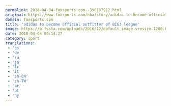 ```yaml
---
permalink: 2018-04-04-foxsports.com--390107912.html
original: https://www.foxsports.com/nba/story/adidas-to-become-official-outfitter-of-big3-league-040318
domain: foxsports.com
title: 'adidas to become official outfitter of BIG3 league'
image: https://b.fssta.com/uploads/2016/12/default_image.vresize.1200.630.high.0.png
date: 2018-04-04 00:14:27
category: sport
translations: 
 - 'es'
 - 'de'
 - 'ru'
 - 'ja'
 - 'fr'
 - 'it'
 - 'zh-CN'
 - 'zh-TW'
 - 'ar'
 - 'pt'
 - 'hy'
---
```


